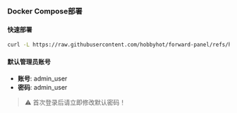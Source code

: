 
### Docker Compose部署
#### 快速部署

```bash
curl -L https://raw.githubusercontent.com/hobbyhot/forward-panel/refs/heads/main/panel_install.sh -o panel_install.sh && chmod +x panel_install.sh && ./panel_install.sh

```




#### 默认管理员账号

- **账号**: admin_user
- **密码**: admin_user

> ⚠️ 首次登录后请立即修改默认密码！
